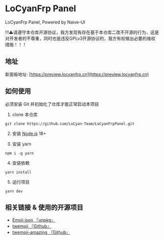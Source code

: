 # LoCyanFrp Panel

LoCyanFrp Panel, Powered by Naive-UI

!!!⚠请遵守本仓库开源协议，我方发现有存在基于本仓库二改不开源的行为，这是对开发者的不尊重，同时也是违反GPLv3开源协议的，我方有权做出必要的维权措施！！！

## 地址

新面板地址: [https://preview.locyanfrp.cn](https://preview.locyanfrp.cn)

## 如何使用

必须安装 Git 并初始化了仓库才能正常启动本项目

1. clone 本仓库

```shell
git clone https://github.com/LoCyan-Team/LoCyanFrpPanel.git
```

2. 安装 [Node.js](https://nodejs.org) 18+

3. 安装 yarn

```shell
npm i -g yarn
```

4. 安装依赖

```shell
yarn install
```

5. 运行项目

```shell
yarn dev
```

## 相关链接 & 使用的开源项目

- [Emoji.json 『unpkg』](https://unpkg.com/emoji.json@14.0.0/emoji.json)
- [twemoji 『Github』](https://github.com/twitter/twemoji)
- [twemoji-amazing 『Github』](https://github.com/SebastianAigner/twemoji-amazing)
